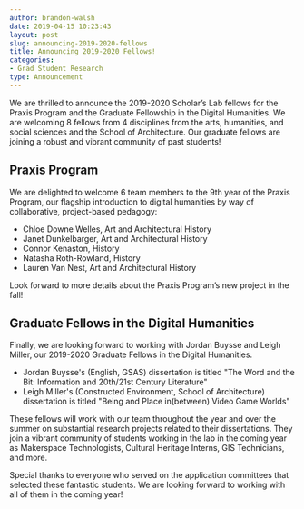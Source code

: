 ```yaml
---
author: brandon-walsh
date: 2019-04-15 10:23:43
layout: post
slug: announcing-2019-2020-fellows
title: Announcing 2019-2020 Fellows!
categories:
- Grad Student Research
type: Announcement
---
```

We are thrilled to announce the 2019-2020 Scholar’s Lab fellows for the Praxis Program and the Graduate Fellowship in the Digital Humanities. We are welcoming 8 fellows from 4 disciplines from the arts, humanities, and social sciences and the School of Architecture. Our graduate fellows are joining a robust and vibrant community of past students!

## Praxis Program

We are delighted to welcome 6 team members to the 9th year of the Praxis Program, our flagship introduction to digital humanities by way of collaborative, project-based pedagogy:

*	Chloe Downe Welles, Art and Architectural History
*	Janet Dunkelbarger, Art and Architectural History
*	Connor Kenaston, History
*	Natasha Roth-Rowland, History
*	Lauren Van Nest, Art and Architectural History

Look forward to more details about the Praxis Program’s new project in the fall!

## Graduate Fellows in the Digital Humanities

Finally, we are looking forward to working with Jordan Buysse and Leigh Miller, our 2019-2020 Graduate Fellows in the Digital Humanities.

*	Jordan Buysse's (English, GSAS) dissertation is titled "The Word and the Bit: Information and 20th/21st Century Literature"
*	Leigh Miller's (Constructed Environment, School of Architecture) dissertation is titled "Being and Place in(between) Video Game Worlds"

These fellows will work with our team throughout the year and over the summer on substantial research projects related to their dissertations. They join a vibrant community of students working in the lab in the coming year as Makerspace Technologists, Cultural Heritage Interns, GIS Technicians, and more.

Special thanks to everyone who served on the application committees that selected these fantastic students. We are looking forward to working with all of them in the coming year!


